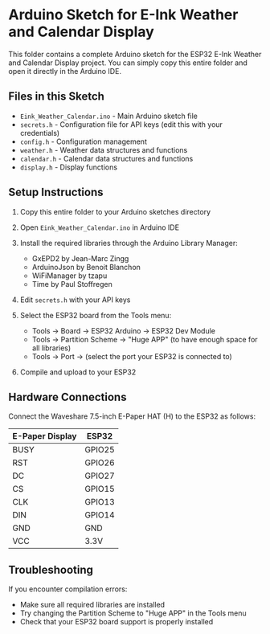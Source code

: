 # Arduino Sketch for E-Ink Weather and Calendar Display

This folder contains a complete Arduino sketch for the ESP32 E-Ink Weather and Calendar Display project. You can simply copy this entire folder and open it directly in the Arduino IDE.

## Files in this Sketch

- `Eink_Weather_Calendar.ino` - Main Arduino sketch file
- `secrets.h` - Configuration file for API keys (edit this with your credentials)
- `config.h` - Configuration management
- `weather.h` - Weather data structures and functions
- `calendar.h` - Calendar data structures and functions
- `display.h` - Display functions

## Setup Instructions

1. Copy this entire folder to your Arduino sketches directory
2. Open `Eink_Weather_Calendar.ino` in Arduino IDE
3. Install the required libraries through the Arduino Library Manager:
   - GxEPD2 by Jean-Marc Zingg
   - ArduinoJson by Benoit Blanchon
   - WiFiManager by tzapu
   - Time by Paul Stoffregen

4. Edit `secrets.h` with your API keys
5. Select the ESP32 board from the Tools menu:
   - Tools → Board → ESP32 Arduino → ESP32 Dev Module
   - Tools → Partition Scheme → "Huge APP" (to have enough space for all libraries)
   - Tools → Port → (select the port your ESP32 is connected to)

6. Compile and upload to your ESP32

## Hardware Connections

Connect the Waveshare 7.5-inch E-Paper HAT (H) to the ESP32 as follows:

| E-Paper Display | ESP32 |
|-----------------|-------|
| BUSY            | GPIO25|
| RST             | GPIO26|
| DC              | GPIO27|
| CS              | GPIO15|
| CLK             | GPIO13|
| DIN             | GPIO14|
| GND             | GND   |
| VCC             | 3.3V  |

## Troubleshooting

If you encounter compilation errors:
- Make sure all required libraries are installed
- Try changing the Partition Scheme to "Huge APP" in the Tools menu
- Check that your ESP32 board support is properly installed
